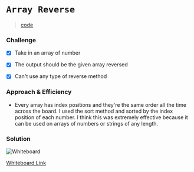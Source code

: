 # `Array Reverse`
> [code](array-reverse.js)
### Challenge
- [x] Take in an array of number

- [x] The output should be the given array reversed

- [x] Can't use any type of reverse method

### Approach & Efficiency
- Every array has index positions and they're the same order all the time across the board. I used the sort method and sorted by the index position of each number. I think this was extremely effective because it can be used on arrays of numbers or strings of any length.

### Solution
![Whiteboard](whiteboards/Untitled_Artwork.jpg)

[Whiteboard Link](whiteboards/Untitled_Artwork.jpg)
